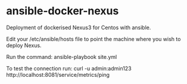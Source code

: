 # ansible-docker-nexus
Deployment of dockerised Nexus3 for Centos with ansible.

Edit your /etc/ansible/hosts file to point the machine where you wish to deploy Nexus.

Run the command:
ansible-playbook site.yml

To test the connection run:
curl -u admin:admin123 http://localhost:8081/service/metrics/ping
